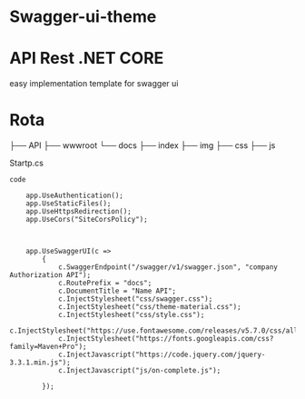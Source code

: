 # Swagger-ui-theme
# API Rest .NET CORE 
easy implementation template for swagger ui

# Rota
├── API
     ├── wwwroot
               └── docs
                   ├── index
                   ├── img
                   ├── css
                   ├── js

            
        

Startp.cs

    code 

        app.UseAuthentication();
        app.UseStaticFiles();
        app.UseHttpsRedirection();
        app.UseCors("SiteCorsPolicy");



        app.UseSwaggerUI(c =>
            {
                c.SwaggerEndpoint("/swagger/v1/swagger.json", "company Authorization API");
                c.RoutePrefix = "docs";
                c.DocumentTitle = "Name API";
                c.InjectStylesheet("css/swagger.css");
                c.InjectStylesheet("css/theme-material.css");
                c.InjectStylesheet("css/style.css");
                c.InjectStylesheet("https://use.fontawesome.com/releases/v5.7.0/css/all.css");
                c.InjectStylesheet("https://fonts.googleapis.com/css?family=Maven+Pro");
                c.InjectJavascript("https://code.jquery.com/jquery-3.3.1.min.js");
                c.InjectJavascript("js/on-complete.js");

            });
